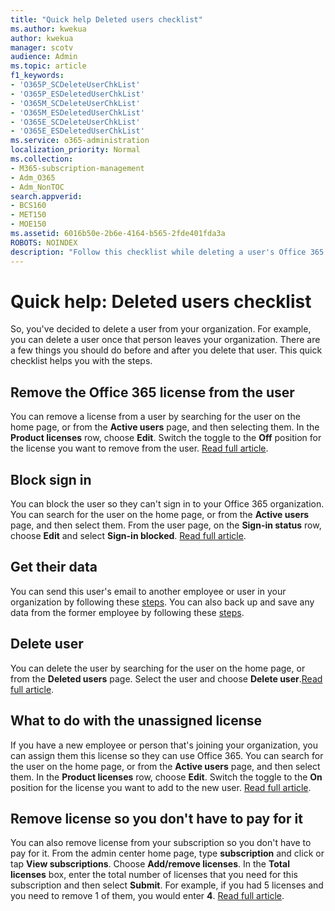 ```yaml
---
title: "Quick help Deleted users checklist"
ms.author: kwekua
author: kwekua
manager: scotv
audience: Admin
ms.topic: article
f1_keywords:
- 'O365P_SCDeleteUserChkList'
- 'O365P_ESDeletedUserChkList'
- 'O365M_SCDeleteUserChkList'
- 'O365M_ESDeletedUserChkList'
- 'O365E_SCDeleteUserChkList'
- 'O365E_ESDeletedUserChkList'
ms.service: o365-administration
localization_priority: Normal
ms.collection: 
- M365-subscription-management 
- Adm_O365
- Adm_NonTOC
search.appverid:
- BCS160
- MET150
- MOE150
ms.assetid: 6016b50e-2b6e-4164-b565-2fde401fda3a
ROBOTS: NOINDEX
description: "Follow this checklist while deleting a user's Office 365 account."
---
```


# Quick help: Deleted users checklist

So, you've decided to delete a user from your organization. For example, you can delete a user once that person leaves your organization. There are a few things you should do before and after you delete that user. This quick checklist helps you with the steps.
  
## Remove the Office 365 license from the user

You can remove a license from a user by searching for the user on the home page, or from the **Active users** page, and then selecting them. In the **Product licenses** row, choose **Edit**. Switch the toggle to the **Off** position for the license you want to remove from the user. [Read full article](../subscriptions-and-billing/remove-licenses-from-users.md).
  
## Block sign in

You can block the user so they can't sign in to your Office 365 organization. You can search for the user on the home page, or from the **Active users** page, and then select them. From the user page, on the **Sign-in status** row, choose **Edit** and select **Sign-in blocked**. [Read full article](../add-users/assign-admin-roles.md).
  
## Get their data

You can send this user's email to another employee or user in your organization by following these [steps](../add-users/remove-former-employee.md). You can also back up and save any data from the former employee by following these [steps](../add-users/get-access-to-and-back-up-a-former-user-s-data.md).
  
## Delete user

You can delete the user by searching for the user on the home page, or from the **Deleted users** page. Select the user and choose **Delete user**.[Read full article](../add-users/delete-a-user.md).
  
## What to do with the unassigned license

If you have a new employee or person that's joining your organization, you can assign them this license so they can use Office 365. You can search for the user on the home page, or from the **Active users** page, and then select them. In the **Product licenses** row, choose **Edit**. Switch the toggle to the **On** position for the license you want to add to the new user. [Read full article](../subscriptions-and-billing/assign-licenses-to-users.md).
  
## Remove license so you don't have to pay for it

You can also remove license from your subscription so you don't have to pay for it. From the admin center home page, type **subscription** and click or tap **View subscriptions**. Choose **Add/remove licenses**. In the **Total licenses** box, enter the total number of licenses that you need for this subscription and then select **Submit**. For example, if you had 5 licenses and you need to remove 1 of them, you would enter **4**. [Read full article](../subscriptions-and-billing/remove-licenses-from-subscription.md).
  

